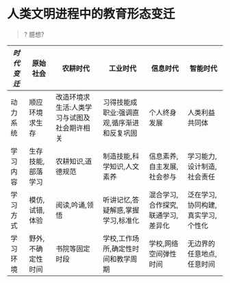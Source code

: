 # 人类文明进程中的教育形态变迁

> ? 臆想?

|*时代变迁*|原始社会|农耕时代|工业时代|信息时代|智能时代|
|------|------|------|------|------|------|
|动力系统|顺应环境求生存|改造环境求生活:人类学习与试图及社会期许相关|习得技能成职业:强调直观,循序渐进和反复巩固|个人终身发展|人类利益共同体|
|学习内容|生存技能,部落学习|农耕知识,道德规范|制造技能,科学知识,人文素养|信息素养,自主发展,社会参与|学习能力,设计制造,社会责任|
|学习方式|模仿,试错,体验|阅读,吟诵,领悟|听讲记忆,答疑解惑,掌握学习,标准化|混合学习,合作探究,联通学习,差异化|泛在学习,协同构建,真实学习,个性化|
|学习环境|野外,不确定性时间|书院等固定时段|学校,工作场所,确定性时间和教学周期|学校,网络空间弹性时间|无边界的任意地点,任意时间|
